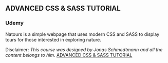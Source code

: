 ## ADVANCED CSS & SASS TUTORIAL
### Udemy

Natours is a simple webpage that uses modern CSS and SASS to display tours for those interested in exploring nature.

Disclaimer: *This course was designed by Jonas Schmedtmann and all the content belongs to him.*
[ADVANCED CSS & SASS TUTORIAL](https://www.udemy.com/advanced-css-and-sass/)